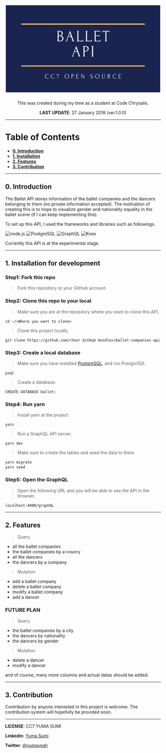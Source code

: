 <h1 align="center">
<img src="./Ballet api.jpg" alt="Ballet API logo">
</h1>

<p align="center">This was created during my time as a student at Code Chrysalis.</p>
<p align="center"><b>LAST UPDATE</b>: 27 January 2018 (ver.1.0.0)</p>

---

# Table of Contents

- [**0. Introduction**](#-0.-introduction)
- [**1. Installation**](#-1.-installation-for-development)
- [**2. Features**](#-2.-features)
- [**3. Contribution**](#-3.-contribution)

---

## 0. Introduction

The Ballet API stores information of the ballet companies and the dancers belonging to them (no private information accepted).
The motivation of creating this is to hope to visualize gender and nationality equality in the ballet scene (if I can keep implementing this).

To set up this API, I used the frameworks and libraries such as followings.

<img src="https://nodejs.org/static/images/logos/nodejs-new-pantone-black.png" alt="node.js" width="100px">
<img src="https://www.clipartmax.com/png/small/33-338445_open-source-vector-images-postgresql-logo.png" alt="PostgreSQL" width="100px">
<img src="https://montykamath.files.wordpress.com/2018/02/graphql.png" alt="GraphQL" width="100px">
<img src="https://knexjs.org/assets/images/knex.png" alt="Knex" width="100px">

Currently this API is at the experimental stage.

---

## 1. Installation for development

### **Step1**: Fork this repo

> Fork this repository to your GitHub account.

### **Step2**: Clone this repo to your local

> Make sure you are at the repository where you want to clone this API.

```
cd ~/<Where you want to clone>
```

> Clone this project locally.

```
git clone https://github.com/<Your GitHub Hundle>/ballet-companies-api
```

### **Step3**: Create a local database

> Make sure you have installed [PostgreSQL](https://www.postgresql.org/download/), and run PostgreSQl.

```
psql
```

> Create a database.

```
CREATE DATABASE ballet;
```

### **Step4**: Run yarn

> Install yarn at the project.

```
yarn
```

> Run a GraphQL API server.

```
yarn dev
```

> Make sure to create the tables and seed the data to them.

```
yarn migrate
yarn seed
```

### **Step5**: Open the GraphQL

> Open the following URL and you will be able to see the API in the browser.

```
localhost:4000/graphQL
```

---

## 2. Features

> Query

- all the ballet companies
- the ballet companies by a counry
- all the dancers
- the dancers by a company

> Mutation

- add a ballet company
- delete a ballet company
- modify a ballet company
- add a dancer

### FUTURE PLAN

> Query

- the ballet companies by a city
- the dancers by nationality
- the dancers by gender

> Mutation

- delete a dancer
- modify a dancer

and of course, many more columns and actual datas should be added.

---

## 3. Contribution

Contribution by anyone interested in this project is welcome. The contribution system will hopefully be provided soon.

---

**LICENSE**: CC7 YUMA SUMI

**Linkedin**: [Yuma Sumi](https://www.linkedin.com/in/yuma-sumi-15b8129a/)

**Twitter**: [@yumayeah](https://twitter.com/yumayeah)
